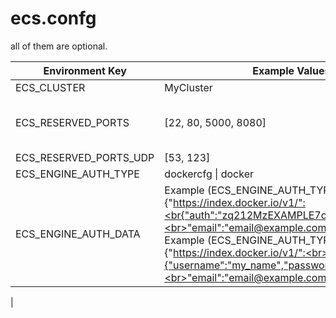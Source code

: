 

ecs.confg
===============

all of them are optional.

| Environment Key| Example Values | Default|
|--------------- | ---------------| -------|
| ECS_CLUSTER|  MyCluster| Default |
| ECS_RESERVED_PORTS | [22, 80, 5000, 8080]| [22, 2375, 2376, 51678] |
| ECS_RESERVED_PORTS_UDP | [53, 123] | [] |
| ECS_ENGINE_AUTH_TYPE | dockercfg \| docker | Null |
| ECS_ENGINE_AUTH_DATA |Example (ECS_ENGINE_AUTH_TYPE=dockercfg):<br>{"https://index.docker.io/v1/":<br{"auth":"zq212MzEXAMPLE7o6T25Dk0i",<br>"email":"email@example.com"}}<br>Example (ECS_ENGINE_AUTH_TYPE=docker):<br >{"https://index.docker.io/v1/":<br>{"username":"my_name","password":"my_password",<br>"email":"email@example.com"}} | Null |
| 
